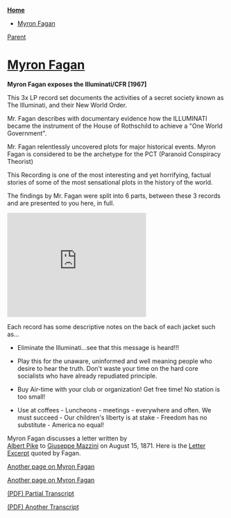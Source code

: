 <!-- START doctoc generated TOC please keep comment here to allow auto update -->
<!-- DON'T EDIT THIS SECTION, INSTEAD RE-RUN doctoc TO UPDATE -->
**[Home](#pages/blog/cv19/index)**

- [Myron Fagan](#myron-fagan)

<!-- END doctoc generated TOC please keep comment here to allow auto update -->

[Parent](#pages/blog/cv19/people/index)

# [Myron Fagan](https://en.wikipedia.org/wiki/Myron_Coureval_Fagan)

**Myron Fagan exposes the Illuminati/CFR [1967]**

This 3x LP record set documents the activities of a secret society known as 
The Illuminati, and their New World Order.

Mr. Fagan describes with documentary evidence how the ILLUMINATI became 
the instrument of the House of Rothschild to achieve a "One World Government".

Mr. Fagan relentlessly uncovered plots for major historical events. Myron 
Fagan is considered to be the archetype for the PCT (Paranoid 
Conspiracy Theorist)

This Recording is one of the most interesting and yet horrifying, factual 
stories of some of the most sensational plots in the history of the world.

The findings by Mr. Fagan were split into 6 parts, between these 3 records 
and are presented to you here, in full.

<iframe width="320" height="240" src="https://www.youtube.com/embed/KrUXPn7HCjM" frameborder="0" allow="accelerometer; autoplay; encrypted-media; gyroscope; picture-in-picture" allowfullscreen></iframe>

Each record has some descriptive notes on the back of each jacket such as...

- Eliminate the Illuminati...see that this message is heard!!!

- Play this for the unaware, uninformed and well meaning people who 
  desire to hear the truth. Don't waste your time on the hard core socialists 
  who have already repudiated principle.

- Buy Air-time with your club or organization! Get free time! No station is 
  too small!

- Use at coffees - Luncheons - meetings - everywhere and often. We must 
  succeed - Our children's liberty is at stake - Freedom has no 
  substitute - America no equal!



Myron Fagan discusses a letter written by  
[Albert Pike](https://en.wikipedia.org/wiki/Albert_Pike)
to
[Giuseppe Mazzini](https://en.wikipedia.org/wiki/Giuseppe_Mazzini)
on August 15, 1871.
Here is the 
[Letter Excerpt](https://www.bibliotecapleyades.net/sociopolitica/sociopol_masonsknightstemplar15.htm) quoted by Fagan.



[Another page on Myron Fagan](http://orbisvitae.com/myron-fagan/index.html#.Xy8b33WYXdo)

[Another page on Myron Fagan](https://fightingmonarch.com/2018/09/15/myron-fagan-his-stand-against-globalism-the-illuminati-rothschild-scum/)

[(PDF) Partial Transcript](https://fightingmonarch.files.wordpress.com/2018/09/myron_fagan-transcript.pdf)

[(PDF) Another Transcript](https://highlander.com/wp-content/uploads/2019/03/Myron-Fagan-The-Illuminati-and-the-Council-on-Foreign-Relations-1.pdf)


